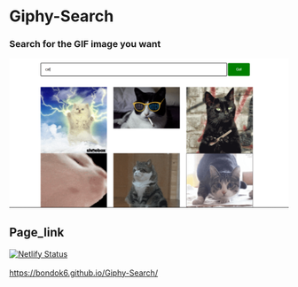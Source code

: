 # Giphy-Search
### Search for the GIF image you want
![image preview](preview.PNG)

## Page_link
[![Netlify Status](https://api.netlify.com/api/v1/badges/35d3183f-57ba-41f6-9379-83e7a9f8aec7/deploy-status)](https://giphysearchh.netlify.app/) <br>
<br>
https://bondok6.github.io/Giphy-Search/
